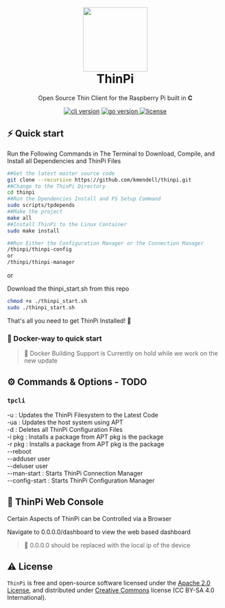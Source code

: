 
<h1 align="center">
  <img src="https://github.com/kmendell/thinpi/raw/master/assets/logo/icon-colors.png" width="150px"/><br/>
  ThinPi
</h1>
<p align="center">Open Source Thin Client for the Raspberry Pi built in <b>C</b>

<p align="center"><a href="https://github.com/create-go-app/cli/releases" target="_blank"><img src="https://img.shields.io/badge/version-v0.3.0(DEV)-blue?style=for-the-badge&logo=none" alt="cli version" /></a>&nbsp;<a href="https://pkg.go.dev/github.com/create-go-app/cli/v2?tab=doc" target="_blank"><img src="https://img.shields.io/badge/C-C17+-00ADD8?style=for-the-badge&logo=C" alt="go version" /></a><a href="" target="_blank">&nbsp;<img src="https://img.shields.io/badge/license-apache_2.0-red?style=for-the-badge&logo=none" alt="license" /></a></p>

## ⚡️ Quick start

Run the Following Commands in The Terminal to Download, Compile, and Install all Dependencies and ThinPi Files

```bash
##Get the latest master source code
git clone --recursive https://github.com/kmendell/thinpi.git
##Change to the ThinPi Directory
cd thinpi
##Run the Dpendencies Install and FS Setup Command
sudo scripts/tpdepends
##Make the project
make all
##Install ThinPi to the Linux Container
sudo make install

##Run Either the Configuration Manager or the Connection Manager
/thinpi/thinpi-config
or
/thinpi/thinpi-manager
```
or
  
Download the thinpi_start.sh from this repo
  
```bash
chmod +x ./thinpi_start.sh
sudo ./thinpi_start.sh
```
  
That's all you need to get ThinPi Installed! 🎉

### 🐳 Docker-way to quick start

> 🔔 Docker Building Support is Currently on hold while we work on the new update

## ⚙️ Commands & Options - TODO

### `tpcli`
-u	: Updates the ThinPi Filesystem to the Latest Code<br>
-ua  : Updates the host system using APT<br>
-d	: Deletes all ThinPi Configuration Files<br>
-i pkg	: Installs a package from APT pkg is the package<br>
-r pkg	: Installs a package from APT pkg is the package<br>
--reboot<br>
--adduser user<br>
--deluser user<br>
--man-start	: Starts ThinPi Connection Manager<br>
--config-start  : Starts ThinPi Configuration Manager<br>

## 📝 ThinPi Web Console

Certain Aspects of ThinPi can be Controlled via a Browser

Navigate to 0.0.0.0/dashboard to view the web based dashboard

> 🔔 0.0.0.0 should be replaced with the local ip of the device

## ⚠️ License

`ThinPi` is free and open-source software licensed under the [Apache 2.0 License](https://github.com/kmendell/thinpi/blob/master/LICENSE), and distributed under [Creative Commons](https://creativecommons.org/licenses/by-sa/4.0/) license (CC BY-SA 4.0 International).

